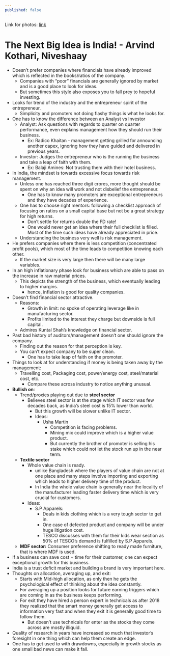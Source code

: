 ```yaml
---
published: false
---
```


Link for photos: [link](https://twitter.com/badola_arjun/status/1569298848044187648)

# The Next Big Idea is India! - Arvind Kothari, Niveshaay

- Doesn’t prefer companies where financials have already improved which is reflected in the books/ratios of the company.
    - Companies with “poor” financials are generally ignored by market and is a good place to look for ideas.
    - But sometimes this style also exposes you to fall prey to hopeful investing.
- Looks for trend of the industry and the entrepreneur spirit of the entrepreneur.
    - Simplicity and promoters not doing flashy things is what he looks for.
- One has to know the difference between an Analyst vs Investor
    - Analyst: Ask questions with regards to quarter on quarter performance, even explains management how they should run their business.
        - Ex: Radico Khaitan - management getting grilled for announcing another capex, ignoring how they have guided and delivered in previous years.
    - Investor: Judges the entrepreneur who is the running the business and take a leap of faith with them.
        - Ex: Balaji Amines: Not trusting them with their hotel business.
- In India, the mindset is towards excessive focus towards risk management.
    - Unless one has reached three digit crores, more thought should be spent on why an idea will work and not disbelief the entrepreneur.
        - One has to know many promoters are exceptional entrepreneurs and they have decades of experience.
    - One has to choose right mentors: following a checklist approach of focusing on ratios on a small capital base but not be a great strategy for high returns.
        - Don’t settle for returns double the FD rate!
        - One would never get an idea where their full checklist is filled. Most of the time such ideas have already appreciated in price.
    - Understanding the business very well is risk management.
- He prefers companies where there is less competition (concentrated profit pools), which most of the time leads to competition knowing each other.
    - If the market size is very large then there will be many large variables.
- In an high inflationary phase look for business which are able to pass on the increase in raw material prices.
    - This depicts the strength of the business, which eventually leading to higher margins.
        - hence, inflation is good for quality companies.
- Doesn’t find financial sector attractive.
    - Reasons:
        - Growth in limit: no spoke of operating leverage like in manufacturing sector.
        - Profits limited to the interest they charge but downside is full capital.
    - Admires Kuntal Shah’s knowledge on financial sector.
- Past bad history of auditors/management doesn’t one should ignore the company.
    - Finding out the reason for that perception is key.
    - You can’t expect company to be super clean.
        - One has to take leap of faith on the promoter.
- Things to look at for understanding if money is being taken away by the management:
    - Travelling cost, Packaging cost, power/energy cost, steel/material cost, etc.
        - Compare these across industry to notice anything unusual.
- **Bullish on**:
    - Trend/proxies playing out due to **steel sector**
        - Believes steel sector is at the stage which IT sector was few decades back, as India’s steel cost is 15% lower than world.
            - But this growth will be slower unlike IT sector.
            - Ideas:
                - Usha Martin
                    - Competition is facing problems.
                    - Mining mix could improve which is a higher value product.
                    - But currently the brother of promoter is selling his stake which could not let the stock run up in the near term.
    - **Textile sector**
        - Whole value chain is ready.
            - unlike Bangladesh where the players of value chain are not at one place and many steps involve importing and exporting which leads to higher delivery time of the product.
            - In India the whole value chain is generally near the locality of the manufacturer leading faster delivery time which is very crucial for customers.
        - Ideas:
            - S.P Apparels:
                - Deals in kids clothing which is a very tough sector to get in.
                - One case of defected product and company will be under huge litigation cost.
                - TESCO discusses with them for their kids wear section as 50% of TESCO’s demand is fulfilled by S.P Apparels.
    - **MDF sector:** Consumer preference shifting to ready made furniture, that is where MDF is used.
- If a business can save cost + time for their customer, one can expect exceptional growth for this business.
- India is a trust deficit market and building a brand is very important here.
- Thoughts on allocation, averaging up, and exit:
    - Starts with Mid-high allocation, as only then he gets the psychological effect of thinking about the idea constantly.
    - For averaging up a position looks for future earning triggers which are coming in as the business keeps performing.
    - For exit they have hired a person expert in technicals as after 2018 they realized that the smart money generally get access to information very fast and when they exit it is generally good time to follow them.
        - But doesn’t use technicals for enter as the stocks they come across are mostly illiquid.
- Quality of research in years have increased so much that investor’s foresight in one thing which can help them create an edge.
- One has to get used to with drawdowns, especially in growth stocks as one small bad news can make it fall.
